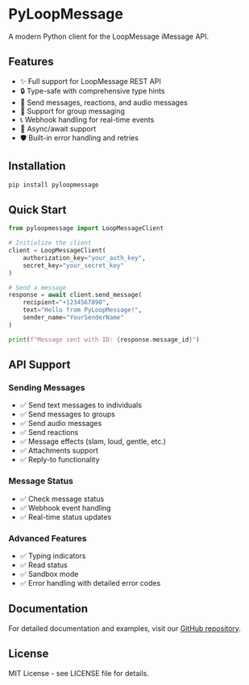 # PyLoopMessage

A modern Python client for the LoopMessage iMessage API.

## Features

- ✨ Full support for LoopMessage REST API
- 🔒 Type-safe with comprehensive type hints
- 📱 Send messages, reactions, and audio messages
- 👥 Support for group messaging
- 📞 Webhook handling for real-time events
- 🧪 Async/await support
- 🛡️ Built-in error handling and retries

## Installation

```bash
pip install pyloopmessage
```

## Quick Start

```python
from pyloopmessage import LoopMessageClient

# Initialize the client
client = LoopMessageClient(
    authorization_key="your_auth_key",
    secret_key="your_secret_key"
)

# Send a message
response = await client.send_message(
    recipient="+1234567890",
    text="Hello from PyLoopMessage!",
    sender_name="YourSenderName"
)

print(f"Message sent with ID: {response.message_id}")
```

## API Support

### Sending Messages
- ✅ Send text messages to individuals
- ✅ Send messages to groups
- ✅ Send audio messages
- ✅ Send reactions
- ✅ Message effects (slam, loud, gentle, etc.)
- ✅ Attachments support
- ✅ Reply-to functionality

### Message Status
- ✅ Check message status
- ✅ Webhook event handling
- ✅ Real-time status updates

### Advanced Features
- ✅ Typing indicators
- ✅ Read status
- ✅ Sandbox mode
- ✅ Error handling with detailed error codes

## Documentation

For detailed documentation and examples, visit our [GitHub repository](https://github.com/yourusername/pyloopmessage).

## License

MIT License - see LICENSE file for details.